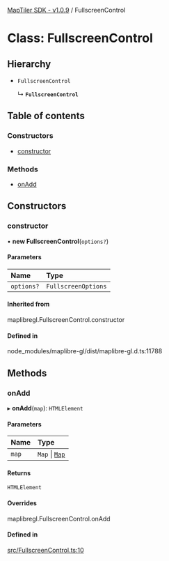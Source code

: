 [MapTiler SDK - v1.0.9](../README.md) / FullscreenControl

# Class: FullscreenControl

## Hierarchy

- `FullscreenControl`

  ↳ **`FullscreenControl`**

## Table of contents

### Constructors

- [constructor](FullscreenControl.md#constructor)

### Methods

- [onAdd](FullscreenControl.md#onadd)

## Constructors

### constructor

• **new FullscreenControl**(`options?`)

#### Parameters

| Name | Type |
| :------ | :------ |
| `options?` | `FullscreenOptions` |

#### Inherited from

maplibregl.FullscreenControl.constructor

#### Defined in

node_modules/maplibre-gl/dist/maplibre-gl.d.ts:11788

## Methods

### onAdd

▸ **onAdd**(`map`): `HTMLElement`

#### Parameters

| Name | Type |
| :------ | :------ |
| `map` | `Map` \| [`Map`](Map.md) |

#### Returns

`HTMLElement`

#### Overrides

maplibregl.FullscreenControl.onAdd

#### Defined in

[src/FullscreenControl.ts:10](https://github.com/maptiler/maptiler-sdk-js/blob/e427428/src/FullscreenControl.ts#L10)
